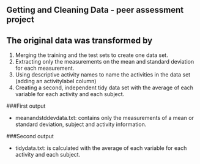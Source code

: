 ## Getting and Cleaning Data - peer assessment project


## The original data was transformed by
1. Merging the training and the test sets to create one data set.
2. Extracting only the measurements on the mean and standard deviation for each measurement. 
3. Using descriptive activity names to name the activities in the data set (adding an activitylabel column)
4. Creating a second, independent tidy data set with the average of each variable for each activity and each subject. 

###First output 
* meanandstddevdata.txt: contains only the measurements of a mean or standard deviation, subject and activity information.

###Second output 
* tidydata.txt: is calculated with the average of each variable for each activity and each subject.

